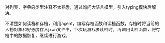 对列表，字典的类型注释不太熟悉，通过询问大语言模型，引入typing模块后解决。

不清楚如何读档和存档，利用agent，编写存档函数和读档函数，存档时将当前的人物对象和好感度存入json文件中，下次玩游戏要读档时，再调用读档函数，将存档中的数据恢复，继续进行游戏。